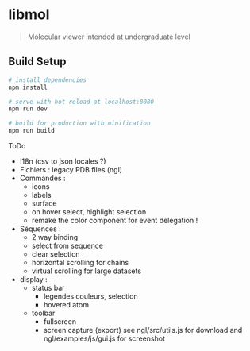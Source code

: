 # libmol

> Molecular viewer intended at undergraduate level

## Build Setup

``` bash
# install dependencies
npm install

# serve with hot reload at localhost:8080
npm run dev

# build for production with minification
npm run build
```

ToDo
- i18n (csv to json locales ?)
- Fichiers : legacy PDB files (ngl)
- Commandes : 
  - icons
  - labels
  - surface
  - on hover select, highlight selection
  - remake the color component for event delegation !
- Séquences : 
  - 2 way binding
  - select from sequence
  - clear selection
  - horizontal scrolling for chains
  - virtual scrolling for large datasets
- display :
  - status bar
    - legendes couleurs, selection
    - hovered atom
  - toolbar
    - fullscreen
    - screen capture (export) see ngl/src/utils.js for download and ngl/examples/js/gui.js for screenshot
